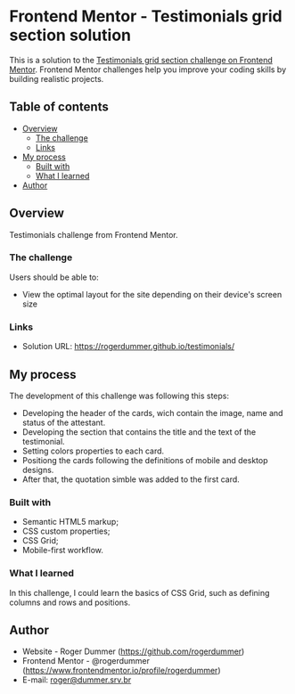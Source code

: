 # Frontend Mentor - Testimonials grid section solution

This is a solution to the [Testimonials grid section challenge on Frontend Mentor](https://www.frontendmentor.io/challenges/testimonials-grid-section-Nnw6J7Un7). Frontend Mentor challenges help you improve your coding skills by building realistic projects. 

## Table of contents

- [Overview](#overview)
  - [The challenge](#the-challenge)
  - [Links](#links)
- [My process](#my-process)
  - [Built with](#built-with)
  - [What I learned](#what-i-learned)
- [Author](#author)


## Overview

Testimonials challenge from Frontend Mentor.

### The challenge

Users should be able to:

- View the optimal layout for the site depending on their device's screen size

### Links

- Solution URL: https://rogerdummer.github.io/testimonials/

## My process
The development of this challenge was following this steps:
 - Developing the header of the cards, wich contain the image, name and status of the attestant.
 - Developing the section that contains the title and the text of the testimonial.
 - Setting colors properties to each card.
 - Positiong the cards following the definitions of mobile and desktop designs.
 - After that, the quotation simble was added to the first card.

### Built with

- Semantic HTML5 markup;
- CSS custom properties;
- CSS Grid;
- Mobile-first workflow.

### What I learned

In this challenge, I could learn the basics of CSS Grid, such as defining columns and rows and positions.

## Author

- Website - Roger Dummer (https://github.com/rogerdummer)
- Frontend Mentor - @rogerdummer (https://www.frontendmentor.io/profile/rogerdummer)
- E-mail: roger@dummer.srv.br
